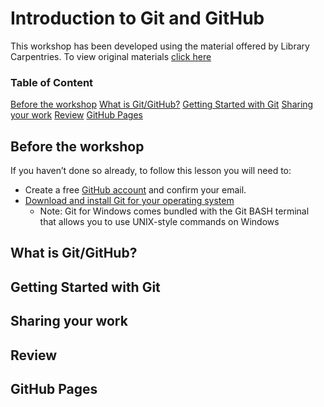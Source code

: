 # Introduction to Git and GitHub

This workshop has been developed using the material offered by Library Carpentries. To view original materials [click here](https://librarycarpentry.org/lc-git/)
### Table of Content
[Before the workshop](#Before-the-workshop)
[What is Git/GitHub?](#What-is-Git/GitHub?)
[Getting Started with Git](#Getting-Started-with-Git)
[Sharing your work](#Sharing-your-work)
[Review](#Review)
[GitHub Pages](#GitHub-Pages)

## Before the workshop

If you haven’t done so already, to follow this lesson you will need to:
* Create a free [GitHub account](https://github.com/) and confirm your email.
* [Download and install Git for your operating system](https://git-scm.com/downloads)
     * Note: Git for Windows comes bundled with the Git BASH terminal that allows you to use UNIX-style commands on Windows

## What is Git/GitHub?

## Getting Started with Git

## Sharing your work

## Review

## GitHub Pages
